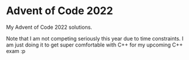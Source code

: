 # Advent of Code 2022
My Advent of Code 2022 solutions.

Note that I am not competing seriously this year due to time constraints. I am just doing it to get super comfortable with C++ for my upcoming C++ exam :p
